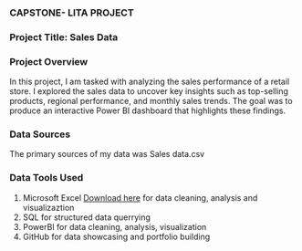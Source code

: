 ### CAPSTONE- LITA PROJECT
### Project Title: Sales Data
### Project Overview 
In this project, I am tasked with analyzing the sales performance of a retail store.
I explored the sales data to uncover key insights such as top-selling products, regional
performance, and monthly sales trends. The goal was to produce an interactive Power BI
dashboard that highlights these findings.
### Data Sources
The primary sources of my data was Sales data.csv 
### Data Tools Used
1. Microsoft Excel [Download here](https://www.microsoftexcel.com) for data cleaning, analysis and visualizaztion
2. SQL for structured data querrying
3. PowerBI for data cleaning, analysis, visualization
4. GitHub for data showcasing and portfolio building 
